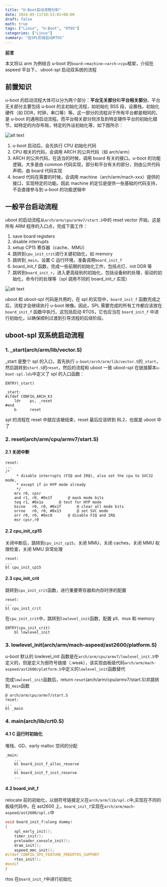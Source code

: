 ```yaml
---
title: "U-Boot启动流程分析"
date: 2024-05-11T10:53:01+08:00
draft: false
math: true
tags: ["Linux", "U-Boot", "RTOS"]
categories: ["Linux"]
summary: "在SPL阶段启动RTOS"
---
```


**前言**

本文将以 arm 为例结合 u-boot 的`board—>machine—>arch—>cpu`框架，介绍在 aspeed 平台下， uboot-spl 启动双系统的流程

## 前置知识

u-boot 的启动流程大体可以分为两个部分：**平台无关部分**和**平台相关部分**。平台无关部分主要包括 u-boot 的主初始化流程，如初始化 BSS 段，设置栈，初始化硬件（如 DDR，时钟，串口等）等。这一部分的流程对于所有平台都是相同的，是 u-boot 的通用启动流程。而平台相关部分则涉及到特定硬件平台的初始化细节，如特定的内存布局，特定的外设初始化等，如下图所示：

![alt text](/U-Boot/structure.gif)

1. u-boot 启动后，会先执行 CPU 初始化代码
2. CPU 相关的代码，会调用 ARCH 的公共代码（如 arch/arm）
3. ARCH 的公共代码，在适当的时候，调用 board 有关的接口。u-boot 的功能逻辑，大多是由 common 代码实现，部分和平台有关的部分，则由公共代码声明，由 board 代码实现
4. board 代码在需要的时候，会调用 machine（arch/arm/mach-xxx）提供的接口，实现特定的功能。因此 machine 的定位是提供一些基础的代码支持，不会直接参与到 u-boot 的功能逻辑中

## 一般平台启动流程

uboot 的启动流程从`arch/arm/cpu/armv7/start.S`中的 reset vector 开始，这是所有 ARM 程序的入口点，完成下面工作：

1. save board registers
2. disable interrupts
3. setup CP15 寄存器（cache、MMU）
4. 跳转到`cpu_init_crit`进行关键初始化，如 memory
5. 跳转到`_main`，设置 C 运行环境，准备调用`board_init_f`
6. board_init_f 函数，完成一些前期的初始化工作，包括点灯、init DDR 等
7. 跳转到`board_init_r`，进入更高级别的初始化，包括设备树的处理，驱动的初始化，命令行的处理等（spl 调用不同的 board_init_r 实现）

![alt text](/U-Boot/uboot.jpg)

uboot 和 uboot-spl 代码是共用的，在 spl 的实现中，`board_init_f` 函数完成之后，流程才会继续执行 u-boot 映像。因此，SPL 需要完成的所有工作都应该放在 `board_init_f` 函数中执行。这包括启动 RTOS，它也应当在 `board_init_f` 中进行初始化，以确保顺利过渡到引导流程的后续阶段。

## uboot-spl 双系统启动流程

### 1. \_start(arch/arm/lib/vector.S)

\_start 是整个 spl 的入口，首先执行 `u-boot/arch/arm/lib/vector.S`的`_start`，然后跳转到`start.S`的`reset`，然后的流程和 uboot 一致
uboot-spl 在链接脚本`u-boot-spl.lds`中定义了 spl 的入口函数：

```armasm
ENTRY(_start)

_start:
#ifdef CONFIG_ARCH_K3
    ldr    pc, _reset
#end
    b      reset
```

spl 的流程在 reset 中就应该被结束，reset 最后应该转到 BL2，也就是 uboot 中了

### 2. reset(arch/arm/cpu/armv7/start.S)

#### 2.1 关闭中断

```armasm
reset:
...
/*
     * disable interrupts (FIQ and IRQ), also set the cpu to SVC32 mode,
     * except if in HYP mode already
     */
    mrs r0, cpsr
    and r1, r0, #0x1f       @ mask mode bits
    teq r1, #0x1a       @ test for HYP mode
    bicne   r0, r0, #0x1f       @ clear all mode bits
    orrne   r0, r0, #0x13       @ set SVC mode
    orr r0, r0, #0xc0       @ disable FIQ and IRQ
    msr cpsr,r0
```

#### 2.2 cpu_init_cp15

关闭中断后，跳转到`cpu_init_cp15`，关闭 MMU，关闭 caches，关闭 MMU 权限检查，关闭 MMU 异常处理

```armasm
reset:
...
bl cpu_init_cp15
```

#### 2.3 cpu_init_crit

跳转到`cpu_init_crit`函数，进行重要寄存器和内存时序的配置

```armasm
reset:
...
bl cpu_init_crit
```

在`cpu_init_crit`中，跳转到`lowlevel_init`函数，配置 pll、mux 和 memory

```armasm
ENTRY(cpu_init_crit)
    bl lowlevel_init
```

### 3. lowlevel_init(arch/arm/mach-aspeed/ast2600/platform.S)

u-boot 默认的 lowlevel_init 函数是在`arch/arm/cpu/armv7/lowlevel_init.S`中定义的，但是定义为弱符号链接（.weak），该实现由板级代码`arch/arm/mach-aspeed/ast2600/platform.S`中定义的`lowlevel_init`函数替代

完成`lowlevel_init`函数后，return `reset`(arch/arm/cpu/armv7/start.S)并跳转到`_main`函数

```armasm
@ arch/arm/cpu/armv7/start.S
reset:
...
bl _main
```

### 4. main(arch/lib/crt0.S)

#### 4.1 C 运行时初始化

堆栈、GD、early malloc 空间的分配

```armasm
_main:
    ...
    bl board_init_f_alloc_reserve
    ...
    bl board_init_f_init_reserve
    ...
```

#### 4.2 board_init_f

relocate 前的初始化，以弱符号链接定义在`arch/arm/lib/spl.c`中,实现在不同的板级代码中。在 ast2600 上，`board_init_f`实现在`arch/arm/mach-aspeed/ast2600/spl.c`中

```c
void board_init_f(ulong dummy)
{
    spl_early_init();
    timer_init();
    preloader_console_init();
    dram_init();
    aspeed_mmc_init();
#ifdef CONFIG_SPX_FEATURE_FREERTOS_SUPPORT
    rtos_init();
#endif
}
```

rtos 在`board_init_f`中进行初始化
